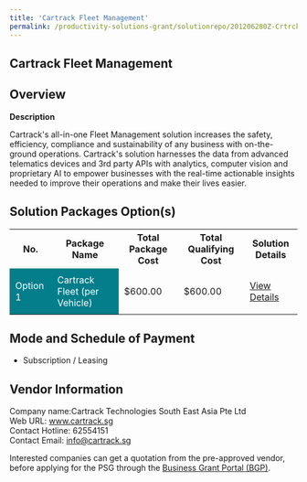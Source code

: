 ```yaml
---
title: 'Cartrack Fleet Management'
permalink: /productivity-solutions-grant/solutionrepo/201206280Z-Crtrck-Flt-Mngmnt
---
```


## Cartrack Fleet Management

## Overview

**Description**

Cartrack's all-in-one Fleet Management solution increases the safety, efficiency, compliance and sustainability of any business with on-the-ground operations. Cartrack's solution harnesses the data from advanced telematics devices and 3rd party APIs with analytics, computer vision and proprietary AI to empower businesses with the real-time actionable insights needed to improve their operations and make their lives easier.

## Solution Packages Option(s)

<table>
<tr>
<th><b>No.</b></th>
<th><b>Package Name</b></th>
<th><b>Total Package Cost</b></th>
<th><b>Total Qualifying Cost</b></th>
<th><b>Solution Details</b></th>
</tr>
<tr>
<td style='padding: 10px; background-color: #037E8A; color: #FFFFFF;'>Option 1</td>
<td style='padding: 10px; background-color: #037E8A; color: #FFFFFF;'>Cartrack Fleet (per Vehicle)</td>
<td style='padding: 10px;'>$600.00</td>
<td style='padding: 10px;'>$600.00</td>
<td style='padding: 10px;'><a href='/images/psg/Cartrack_Cartrack_Fleet_Management_Desensitised_Part1.pdf' target='_blank'>View Details</a></td>
</tr>
</table>

## Mode and Schedule of Payment

 - Subscription / Leasing

## Vendor Information

 Company name:Cartrack Technologies South East Asia Pte Ltd<br>Web URL: www.cartrack.sg <br>Contact Hotline: 62554151 <br>Contact Email: info@cartrack.sg 

Interested companies can get a quotation from the pre-approved vendor, before applying for the PSG through the <a href='https://www.businessgrants.gov.sg/' target='_blank' rel='noopener'>Business Grant Portal (BGP)</a>.

<script src="/jquery/resize-tables.js"></script>
